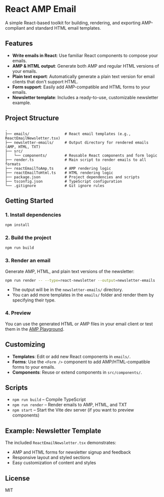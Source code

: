 # React AMP Email

A simple React-based toolkit for building, rendering, and exporting AMP-compliant and standard HTML email templates.

## Features
- **Write emails in React**: Use familiar React components to compose your emails.
- **AMP & HTML output**: Generate both AMP and regular HTML versions of your emails.
- **Plain text export**: Automatically generate a plain text version for email clients that don't support HTML.
- **Form support**: Easily add AMP-compatible and HTML forms to your emails.
- **Newsletter template**: Includes a ready-to-use, customizable newsletter example.

## Project Structure
```
.
├── emails/                # React email templates (e.g., ReactEmailNewsletter.tsx)
├── newsletter-emails/     # Output directory for rendered emails (AMP, HTML, TXT)
├── src/
│   └── components/        # Reusable React components and form logic
├── render.ts              # Main script to render emails to all formats
├── reactEmailToAmp.ts     # AMP rendering logic
├── reactEmailToHtml.ts    # HTML rendering logic
├── package.json           # Project dependencies and scripts
├── tsconfig.json          # TypeScript configuration
└── .gitignore             # Git ignore rules
```

## Getting Started

### 1. Install dependencies
```sh
npm install
```

### 2. Build the project
```sh
npm run build
```

### 3. Render an email
Generate AMP, HTML, and plain text versions of the newsletter:
```sh
npm run render -- --type=react-newsletter --output=newsletter-emails
```
- The output will be in the `newsletter-emails/` directory.
- You can add more templates in the `emails/` folder and render them by specifying their type.

### 4. Preview
You can use the generated HTML or AMP files in your email client or test them in the [AMP Playground](https://playground.amp.dev/).

## Customizing
- **Templates**: Edit or add new React components in `emails/`.
- **Forms**: Use the `<Form />` component to add AMP/HTML-compatible forms to your emails.
- **Components**: Reuse or extend components in `src/components/`.

## Scripts
- `npm run build` – Compile TypeScript
- `npm run render` – Render emails to AMP, HTML, and TXT
- `npm start` – Start the Vite dev server (if you want to preview components)

## Example: Newsletter Template
The included `ReactEmailNewsletter.tsx` demonstrates:
- AMP and HTML forms for newsletter signup and feedback
- Responsive layout and styled sections
- Easy customization of content and styles

## License
MIT

